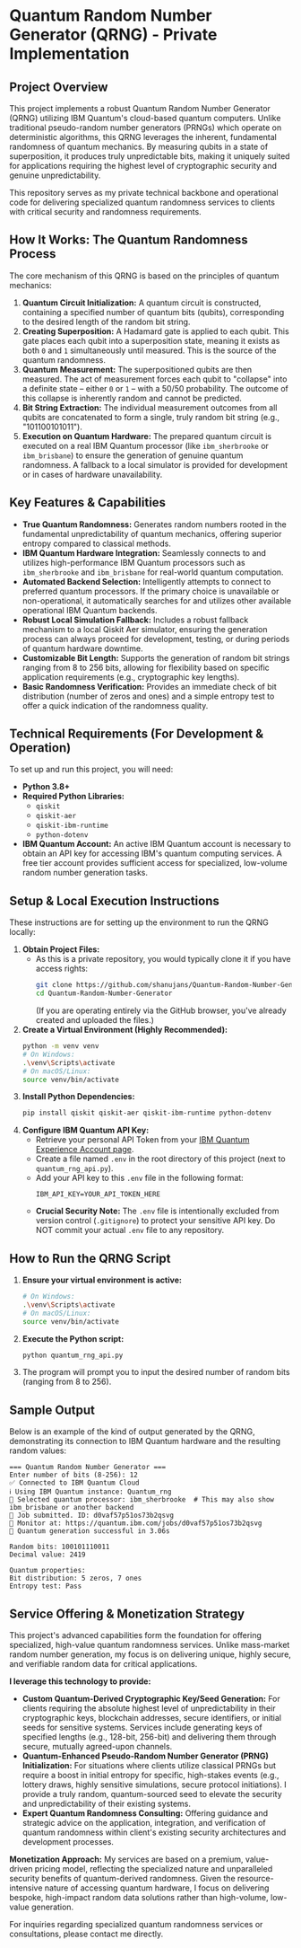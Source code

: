 # Quantum Random Number Generator (QRNG) - Private Implementation

## Project Overview

This project implements a robust Quantum Random Number Generator (QRNG) utilizing IBM Quantum's cloud-based quantum computers. Unlike traditional pseudo-random number generators (PRNGs) which operate on deterministic algorithms, this QRNG leverages the inherent, fundamental randomness of quantum mechanics. By measuring qubits in a state of superposition, it produces truly unpredictable bits, making it uniquely suited for applications requiring the highest level of cryptographic security and genuine unpredictability.

This repository serves as my private technical backbone and operational code for delivering specialized quantum randomness services to clients with critical security and randomness requirements.

## How It Works: The Quantum Randomness Process

The core mechanism of this QRNG is based on the principles of quantum mechanics:

1.  **Quantum Circuit Initialization:** A quantum circuit is constructed, containing a specified number of quantum bits (qubits), corresponding to the desired length of the random bit string.
2.  **Creating Superposition:** A Hadamard gate is applied to each qubit. This gate places each qubit into a superposition state, meaning it exists as both `0` and `1` simultaneously until measured. This is the source of the quantum randomness.
3.  **Quantum Measurement:** The superpositioned qubits are then measured. The act of measurement forces each qubit to "collapse" into a definite state – either `0` or `1` – with a 50/50 probability. The outcome of this collapse is inherently random and cannot be predicted.
4.  **Bit String Extraction:** The individual measurement outcomes from all qubits are concatenated to form a single, truly random bit string (e.g., "101100101011").
5.  **Execution on Quantum Hardware:** The prepared quantum circuit is executed on a real IBM Quantum processor (like `ibm_sherbrooke` or `ibm_brisbane`) to ensure the generation of genuine quantum randomness. A fallback to a local simulator is provided for development or in cases of hardware unavailability.

## Key Features & Capabilities

*   **True Quantum Randomness:** Generates random numbers rooted in the fundamental unpredictability of quantum mechanics, offering superior entropy compared to classical methods.
*   **IBM Quantum Hardware Integration:** Seamlessly connects to and utilizes high-performance IBM Quantum processors such as `ibm_sherbrooke` and `ibm_brisbane` for real-world quantum computation.
*   **Automated Backend Selection:** Intelligently attempts to connect to preferred quantum processors. If the primary choice is unavailable or non-operational, it automatically searches for and utilizes other available operational IBM Quantum backends.
*   **Robust Local Simulation Fallback:** Includes a robust fallback mechanism to a local Qiskit Aer simulator, ensuring the generation process can always proceed for development, testing, or during periods of quantum hardware downtime.
*   **Customizable Bit Length:** Supports the generation of random bit strings ranging from 8 to 256 bits, allowing for flexibility based on specific application requirements (e.g., cryptographic key lengths).
*   **Basic Randomness Verification:** Provides an immediate check of bit distribution (number of zeros and ones) and a simple entropy test to offer a quick indication of the randomness quality.

## Technical Requirements (For Development & Operation)

To set up and run this project, you will need:

*   **Python 3.8+**
*   **Required Python Libraries:**
    *   `qiskit`
    *   `qiskit-aer`
    *   `qiskit-ibm-runtime`
    *   `python-dotenv`
*   **IBM Quantum Account:** An active IBM Quantum account is necessary to obtain an API key for accessing IBM's quantum computing services. A free tier account provides sufficient access for specialized, low-volume random number generation tasks.

## Setup & Local Execution Instructions

These instructions are for setting up the environment to run the QRNG locally:

1.  **Obtain Project Files:**
    *   As this is a private repository, you would typically clone it if you have access rights:
        ```bash
        git clone https://github.com/shanujans/Quantum-Random-Number-Generator.git
        cd Quantum-Random-Number-Generator
        ```
        (If you are operating entirely via the GitHub browser, you've already created and uploaded the files.)
2.  **Create a Virtual Environment (Highly Recommended):**
    ```bash
    python -m venv venv
    # On Windows:
    .\venv\Scripts\activate
    # On macOS/Linux:
    source venv/bin/activate
    ```
3.  **Install Python Dependencies:**
    ```bash
    pip install qiskit qiskit-aer qiskit-ibm-runtime python-dotenv
    ```
4.  **Configure IBM Quantum API Key:**
    *   Retrieve your personal API Token from your [IBM Quantum Experience Account page](https://quantum.ibm.com/account).
    *   Create a file named `.env` in the root directory of this project (next to `quantum_rng_api.py`).
    *   Add your API key to this `.env` file in the following format:
        ```
        IBM_API_KEY=YOUR_API_TOKEN_HERE
        ```
    *   **Crucial Security Note:** The `.env` file is intentionally excluded from version control (`.gitignore`) to protect your sensitive API key. Do NOT commit your actual `.env` file to any repository.

## How to Run the QRNG Script

1.  **Ensure your virtual environment is active:**
    ```bash
    # On Windows:
    .\venv\Scripts\activate
    # On macOS/Linux:
    source venv/bin/activate
    ```
2.  **Execute the Python script:**
    ```bash
    python quantum_rng_api.py
    ```
3.  The program will prompt you to input the desired number of random bits (ranging from 8 to 256).

## Sample Output

Below is an example of the kind of output generated by the QRNG, demonstrating its connection to IBM Quantum hardware and the resulting random values:

```
=== Quantum Random Number Generator ===
Enter number of bits (8-256): 12
✅ Connected to IBM Quantum Cloud
ℹ️ Using IBM Quantum instance: Quantum_rng
🔧 Selected quantum processor: ibm_sherbrooke  # This may also show ibm_brisbane or another backend
🚀 Job submitted. ID: d0vaf57p51os73b2qsvg
🔗 Monitor at: https://quantum.ibm.com/jobs/d0vaf57p51os73b2qsvg
🎉 Quantum generation successful in 3.06s

Random bits: 100101110011
Decimal value: 2419

Quantum properties:
Bit distribution: 5 zeros, 7 ones
Entropy test: Pass
```

## Service Offering & Monetization Strategy

This project's advanced capabilities form the foundation for offering specialized, high-value quantum randomness services. Unlike mass-market random number generation, my focus is on delivering unique, highly secure, and verifiable random data for critical applications.

**I leverage this technology to provide:**

*   **Custom Quantum-Derived Cryptographic Key/Seed Generation:** For clients requiring the absolute highest level of unpredictability in their cryptographic keys, blockchain addresses, secure identifiers, or initial seeds for sensitive systems. Services include generating keys of specified lengths (e.g., 128-bit, 256-bit) and delivering them through secure, mutually agreed-upon channels.
*   **Quantum-Enhanced Pseudo-Random Number Generator (PRNG) Initialization:** For situations where clients utilize classical PRNGs but require a boost in initial entropy for specific, high-stakes events (e.g., lottery draws, highly sensitive simulations, secure protocol initiations). I provide a truly random, quantum-sourced seed to elevate the security and unpredictability of their existing systems.
*   **Expert Quantum Randomness Consulting:** Offering guidance and strategic advice on the application, integration, and verification of quantum randomness within client's existing security architectures and development processes.

**Monetization Approach:** My services are based on a premium, value-driven pricing model, reflecting the specialized nature and unparalleled security benefits of quantum-derived randomness. Given the resource-intensive nature of accessing quantum hardware, I focus on delivering bespoke, high-impact random data solutions rather than high-volume, low-value generation.

For inquiries regarding specialized quantum randomness services or consultations, please contact me directly.
```
